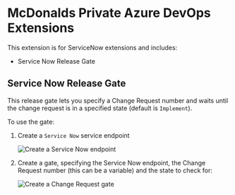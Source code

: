 # McDonalds Private Azure DevOps Extensions

This extension is for ServiceNow extensions and includes:
- Service Now Release Gate

## Service Now Release Gate
This release gate lets you specify a Change Request number and waits until the change request is in a specified state (default is `Implement`).

To use the gate:
1. Create a `Service Now` service endpoint

    ![Create a Service Now endpoint](https://github.com/colindembovsky/cols-service-now-extensions/raw/master/media/snow_endpoint.png "Create a Service Now endpoint")

1. Create a gate, specifying the Service Now endpoint, the Change Request number (this can be a variable) and the state to check for:

    ![Create a Change Request gate](https://github.com/colindembovsky/cols-service-now-extensions/raw/master/media/snow_gate.png "Create a Service Now Change Request gate")